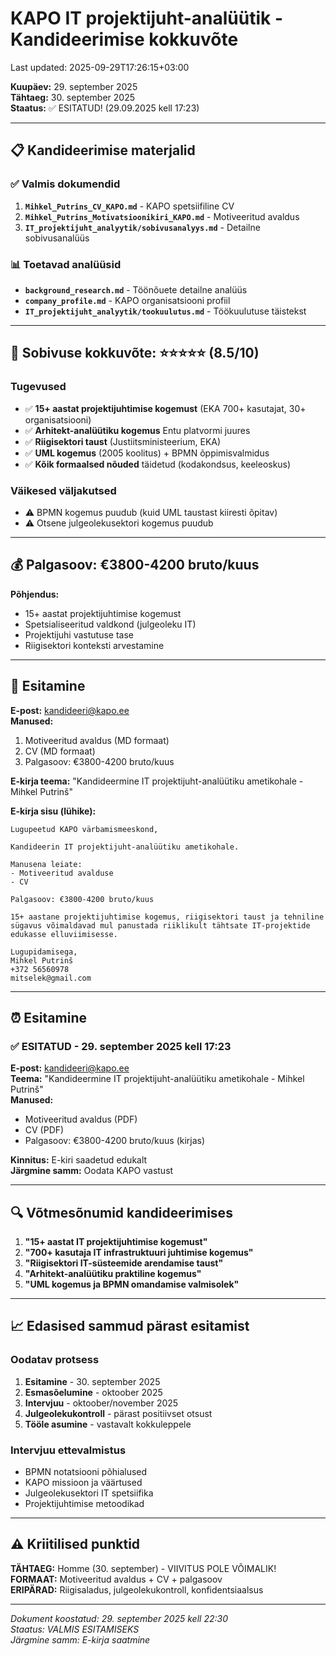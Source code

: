 # KAPO IT projektijuht-analüütik - Kandideerimise kokkuvõte

Last updated: 2025-09-29T17:26:15+03:00

**Kuupäev:** 29. september 2025  
**Tähtaeg:** 30. september 2025  
**Staatus:** ✅ ESITATUD! (29.09.2025 kell 17:23)

---

## 📋 Kandideerimise materjalid

### ✅ Valmis dokumendid

1. **`Mihkel_Putrins_CV_KAPO.md`** - KAPO spetsiifiline CV
2. **`Mihkel_Putrins_Motivatsioonikiri_KAPO.md`** - Motiveeritud avaldus
3. **`IT_projektijuht_analyytik/sobivusanalyys.md`** - Detailne sobivusanalüüs

### 📊 Toetavad analüüsid

- **`background_research.md`** - Töönõuete detailne analüüs
- **`company_profile.md`** - KAPO organisatsiooni profiil
- **`IT_projektijuht_analyytik/tookuulutus.md`** - Töökuulutuse täistekst

---

## 🎯 Sobivuse kokkuvõte: ⭐⭐⭐⭐⭐ (8.5/10)

### Tugevused

- ✅ **15+ aastat projektijuhtimise kogemust** (EKA 700+ kasutajat, 30+ organisatsiooni)
- ✅ **Arhitekt-analüütiku kogemus** Entu platvormi juures
- ✅ **Riigisektori taust** (Justiitsministeerium, EKA)
- ✅ **UML kogemus** (2005 koolitus) + BPMN õppimisvalmidus
- ✅ **Kõik formaalsed nõuded** täidetud (kodakondsus, keeleoskus)

### Väikesed väljakutsed

- ⚠️ BPMN kogemus puudub (kuid UML taustast kiiresti õpitav)
- ⚠️ Otsene julgeolekusektori kogemus puudub

---

## 💰 Palgasoov: €3800-4200 bruto/kuus

**Põhjendus:**

- 15+ aastat projektijuhtimise kogemust
- Spetsialiseeritud valdkond (julgeoleku IT)
- Projektijuhi vastutuse tase
- Riigisektori konteksti arvestamine

---

## 📧 Esitamine

**E-post:** <kandideeri@kapo.ee>  
**Manused:**

1. Motiveeritud avaldus (MD formaat)
2. CV (MD formaat)
3. Palgasoov: €3800-4200 bruto/kuus

**E-kirja teema:** "Kandideermine IT projektijuht-analüütiku ametikohale - Mihkel Putrinš"

**E-kirja sisu (lühike):**

```text
Lugupeetud KAPO värbamismeeskond,

Kandideerin IT projektijuht-analüütiku ametikohale.

Manusena leiate:
- Motiveeritud avalduse
- CV

Palgasoov: €3800-4200 bruto/kuus

15+ aastane projektijuhtimise kogemus, riigisektori taust ja tehniline sügavus võimaldavad mul panustada riiklikult tähtsate IT-projektide edukasse elluviimisesse.

Lugupidamisega,
Mihkel Putrinš
+372 56560978
mitselek@gmail.com
```

---

## ⏰ Esitamine

### ✅ ESITATUD - 29. september 2025 kell 17:23

**E-post:** kandideeri@kapo.ee  
**Teema:** "Kandideermine IT projektijuht-analüütiku ametikohale - Mihkel Putrinš"  
**Manused:** 
- Motiveeritud avaldus (PDF)
- CV (PDF)
- Palgasoov: €3800-4200 bruto/kuus (kirjas)

**Kinnitus:** E-kiri saadetud edukalt  
**Järgmine samm:** Oodata KAPO vastust

---

## 🔍 Võtmesõnumid kandideerimises

1. **"15+ aastat IT projektijuhtimise kogemust"**
2. **"700+ kasutaja IT infrastruktuuri juhtimise kogemus"**
3. **"Riigisektori IT-süsteemide arendamise taust"**
4. **"Arhitekt-analüütiku praktiline kogemus"**
5. **"UML kogemus ja BPMN omandamise valmisolek"**

---

## 📈 Edasised sammud pärast esitamist

### Oodatav protsess

1. **Esitamine** - 30. september 2025
2. **Esmasõelumine** - oktoober 2025
3. **Intervjuu** - oktoober/november 2025
4. **Julgeolekukontroll** - pärast positiivset otsust
5. **Tööle asumine** - vastavalt kokkuleppele

### Intervjuu ettevalmistus

- BPMN notatsiooni põhialused
- KAPO missioon ja väärtused
- Julgeolekusektori IT spetsiifika
- Projektijuhtimise metoodikad

---

## ⚠️ Kriitilised punktid

**TÄHTAEG:** Homme (30. september) - VIIVITUS POLE VÕIMALIK!  
**FORMAAT:** Motiveeritud avaldus + CV + palgasoov  
**ERIPÄRAD:** Riigisaladus, julgeolekukontroll, konfidentsiaalsus

---

_Dokument koostatud: 29. september 2025 kell 22:30_  
_Staatus: VALMIS ESITAMISEKS_  
_Järgmine samm: E-kirja saatmine_
